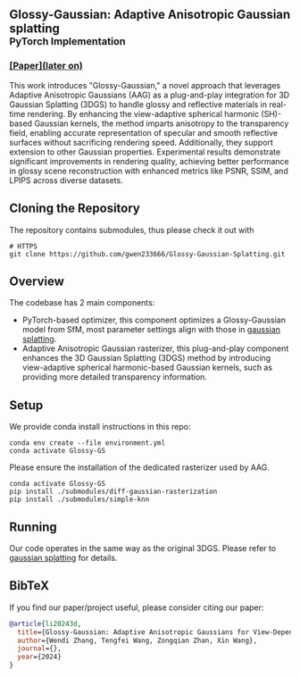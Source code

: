 ## Glossy-Gaussian: Adaptive Anisotropic Gaussian splatting <br><sub>PyTorch Implementation</sub> 

### [[Paper](later on)](https://arxiv.org/abs/) 

This work introduces "Glossy-Gaussian," a novel approach that leverages Adaptive Anisotropic Gaussians (AAG) as a plug-and-play integration for 3D Gaussian Splatting (3DGS) to handle glossy and reflective materials in real-time rendering. By enhancing the view-adaptive spherical harmonic (SH)-based Gaussian kernels, the method imparts anisotropy to the transparency field, enabling accurate representation of specular and smooth reflective surfaces without sacrificing rendering speed. Additionally, they support extension to other Gaussian properties. Experimental results demonstrate significant improvements in rendering quality, achieving better performance in glossy scene reconstruction with enhanced metrics like PSNR, SSIM, and LPIPS across diverse datasets.


## Cloning the Repository

The repository contains submodules, thus please check it out with 
```shell
# HTTPS
git clone https://github.com/gwen233666/Glossy-Gaussian-Splatting.git
```

## Overview

The codebase has 2 main components:
- PyTorch-based optimizer, this component optimizes a Glossy-Gaussian model from SfM, most parameter settings align with those in [gaussian splatting](https://github.com/graphdeco-inria/gaussian-splatting).
- Adaptive Anisotropic Gaussian rasterizer, this plug-and-play component enhances the 3D Gaussian Splatting (3DGS) method by introducing view-adaptive spherical harmonic-based Gaussian kernels, such as providing more detailed transparency information.

## Setup
We provide conda install instructions in this repo:
```shell
conda env create --file environment.yml
conda activate Glossy-GS
```
Please ensure the installation of the dedicated rasterizer used by AAG.
```shell
conda activate Glossy-GS
pip install ./submodules/diff-gaussian-rasterization
pip install ./submodules/simple-knn
```

## Running
Our code operates in the same way as the original 3DGS. Please refer to [gaussian splatting](https://github.com/graphdeco-inria/gaussian-splatting) for details.
## BibTeX
If you find our paper/project useful, please consider citing our paper:
```bibtex
@article{li20243d,
  title={Glossy-Gaussian: Adaptive Anisotropic Gaussians for View-Dependent Appearances},
  author={Wendi Zhang, Tengfei Wang, Zongqian Zhan, Xin Wang},
  journal={},
  year={2024}
}
```
